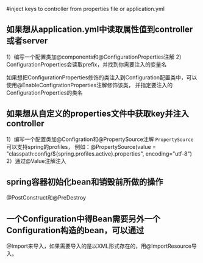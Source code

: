 #inject keys to controller from properties file or application.yml
 
## 如果想从application.yml中读取属性值到controller或者server
1）编写一个配置类加@components和@ConfigurationProperties注解
2）ConfigurationProperties会读取prefix，并找到你需要注入的变量名

如果想把ConfigurationProperties修饰的类注入到Configuration配置类中，可以使用@EnableConfigrationProperties注解修饰该类，
并指定要注入的ConfigurationProperties的类名

## 如果想从自定义的properties文件中获取key并注入controller
1）编写一个配置类加@Configration和@PropertySource注解
    `PropertySource`可以支持spring的profiles，
    例如：@PropertySource(value = "classpath:config/${spring.profiles.active}.properties", encoding="utf-8")
2）通过@Value注解注入


## spring容器初始化bean和销毁前所做的操作
@PostConstruct和@PreDestroy

## 一个Configuration中得Bean需要另外一个Configuration构造的bean，可以通过
@Import来导入，如果需要导入的是以XML形式存在的，用@ImportResource导入。




